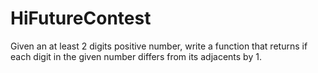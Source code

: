 # HiFutureContest

Given an at least 2 digits positive number, write a function that returns if each digit in the given number differs from its adjacents  by 1.
